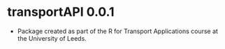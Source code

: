 # transportAPI 0.0.1

* Package created as part of the R for Transport Applications course at the University of Leeds.
